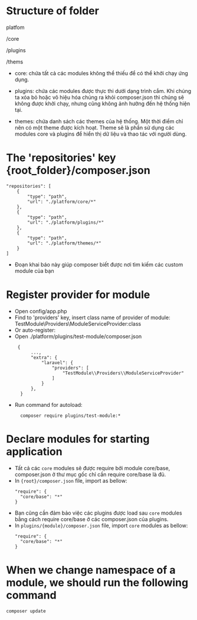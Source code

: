 
# Structure of folder
platfom

   /core

   /plugins

   /thems

- core: chứa tất cả các modules không thể thiếu để có thể khởi chạy ứng dụng.

- plugins: chứa các modules được thực thi dưới dạng trình cắm. Khi chúng ta xóa bỏ hoặc vô hiệu hóa chúng ra khỏi composer.json thì chúng sẽ không được khởi chạy, nhưng cũng không ảnh hưởng đến hệ thống hiện tại.

- themes: chứa danh sách các themes của hệ thống. Một thời điểm chỉ nên có một theme được kích hoạt. Theme sẽ là phần sử dụng các modules core và plugins để hiển thị dữ liệu và thao tác với người dùng.

# The 'repositories' key {root_folder}/composer.json

```
"repositories": [
    {
        "type": "path",
        "url": "./platform/core/*"
    },
    {
        "type": "path",
        "url": "./platform/plugins/*"
    },
    {
        "type": "path",
        "url": "./platform/themes/*"
    }
]
```
- Đoạn khai báo này giúp composer biết được nơi tìm kiếm các custom module của bạn

# Register provider for module
- Open config/app.php
- Find to 'providers' key, insert class name of provider of module:
  TestModule\Providers\ModuleServiceProvider:class
- Or auto-register:
- Open ./platform/plugins/test-module/composer.json
  ```
   {
        ...,
        "extra": {
            "laravel": {
                "providers": [
                    "TestModule\\Providers\\ModuleServiceProvider"
                ]
            }
        },
    }
  ```
- Run command for autoload:
  ```
    composer require plugins/test-module:*
  ```

# Declare modules for starting application
- Tất cả các `core` modules sẽ được require bởi module core/base, composer.json ở thư mục gốc chỉ cần require core/base là đủ.
- In `{root}/composer.json` file, import as bellow:
  ```
  "require": {
    "core/base": "*"
  }
  ```
- Bạn cũng cần đảm bảo việc các plugins được load sau `core` modules bằng cách require core/base ở các composer.json của plugins.
- In `plugins/{module}/composer.json` file, import `core` modules as bellow:
  ```
  "require": {
    "core/base": "*"
  }
  ```

# When we change namespace of a module, we should run the following command
`composer update`
